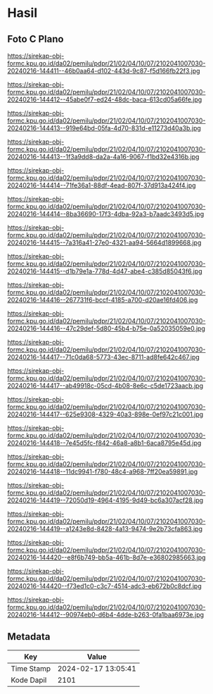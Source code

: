 # Hasil

## Foto C Plano

https://sirekap-obj-formc.kpu.go.id/da02/pemilu/pdpr/21/02/04/10/07/2102041007030-20240216-144411--46b0aa64-d102-443d-9c87-f5d166fb22f3.jpg

https://sirekap-obj-formc.kpu.go.id/da02/pemilu/pdpr/21/02/04/10/07/2102041007030-20240216-144412--45abe0f7-ed24-48dc-baca-613cd05a66fe.jpg

https://sirekap-obj-formc.kpu.go.id/da02/pemilu/pdpr/21/02/04/10/07/2102041007030-20240216-144413--919e64bd-05fa-4d70-831d-e11273d40a3b.jpg

https://sirekap-obj-formc.kpu.go.id/da02/pemilu/pdpr/21/02/04/10/07/2102041007030-20240216-144413--1f3a9dd8-da2a-4a16-9067-f1bd32e4316b.jpg

https://sirekap-obj-formc.kpu.go.id/da02/pemilu/pdpr/21/02/04/10/07/2102041007030-20240216-144414--71fe36a1-88df-4ead-807f-37d913a424f4.jpg

https://sirekap-obj-formc.kpu.go.id/da02/pemilu/pdpr/21/02/04/10/07/2102041007030-20240216-144414--8ba36690-17f3-4dba-92a3-b7aadc3493d5.jpg

https://sirekap-obj-formc.kpu.go.id/da02/pemilu/pdpr/21/02/04/10/07/2102041007030-20240216-144415--7a316a41-27e0-4321-aa94-5664d1899668.jpg

https://sirekap-obj-formc.kpu.go.id/da02/pemilu/pdpr/21/02/04/10/07/2102041007030-20240216-144415--d1b79e1a-778d-4d47-abe4-c385d85043f6.jpg

https://sirekap-obj-formc.kpu.go.id/da02/pemilu/pdpr/21/02/04/10/07/2102041007030-20240216-144416--267731f6-bccf-4185-a700-d20ae16fd406.jpg

https://sirekap-obj-formc.kpu.go.id/da02/pemilu/pdpr/21/02/04/10/07/2102041007030-20240216-144416--47c29def-5d80-45b4-b75e-0a52035059e0.jpg

https://sirekap-obj-formc.kpu.go.id/da02/pemilu/pdpr/21/02/04/10/07/2102041007030-20240216-144417--71c0da68-5773-43ec-8711-ad8fe642c467.jpg

https://sirekap-obj-formc.kpu.go.id/da02/pemilu/pdpr/21/02/04/10/07/2102041007030-20240216-144417--ab49918c-05cd-4b08-8e6c-c5de1723aacb.jpg

https://sirekap-obj-formc.kpu.go.id/da02/pemilu/pdpr/21/02/04/10/07/2102041007030-20240216-144417--625e9308-4329-40a3-898e-0ef97c21c001.jpg

https://sirekap-obj-formc.kpu.go.id/da02/pemilu/pdpr/21/02/04/10/07/2102041007030-20240216-144418--7e45d5fc-f842-46a8-a8b1-6aca8795e45d.jpg

https://sirekap-obj-formc.kpu.go.id/da02/pemilu/pdpr/21/02/04/10/07/2102041007030-20240216-144418--11dc9941-f780-48c4-a968-7ff20ea59891.jpg

https://sirekap-obj-formc.kpu.go.id/da02/pemilu/pdpr/21/02/04/10/07/2102041007030-20240216-144419--72050d19-4964-4195-9d49-bc6a307acf28.jpg

https://sirekap-obj-formc.kpu.go.id/da02/pemilu/pdpr/21/02/04/10/07/2102041007030-20240216-144419--a1243e8d-8428-4a13-9474-9e2b73cfa863.jpg

https://sirekap-obj-formc.kpu.go.id/da02/pemilu/pdpr/21/02/04/10/07/2102041007030-20240216-144420--e8f6b749-bb5a-461b-8d7e-e36802985663.jpg

https://sirekap-obj-formc.kpu.go.id/da02/pemilu/pdpr/21/02/04/10/07/2102041007030-20240216-144420--f73ed1c0-c3c7-4514-adc3-eb672b0c8dcf.jpg

https://sirekap-obj-formc.kpu.go.id/da02/pemilu/pdpr/21/02/04/10/07/2102041007030-20240216-144412--90974eb0-d6b4-4dde-b263-0fa1baa6973e.jpg


## Metadata

| Key        | Value               |
| ---------- | ------------------- |
| Time Stamp | 2024-02-17 13:05:41 |
| Kode Dapil | 2101                |



